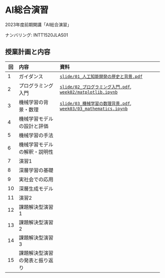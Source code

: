 AI総合演習
=========

2023年度前期開講「AI総合演習」

ナンバリング: INTT1520JLAS01

## 授業計画と内容

| 回 | 内容 | 資料 |
|----|:-----|:-----|
| 1  | ガイダンス | [`slide/01_人工知能開発の歴史と背景.pdf`](slide/01_人工知能開発の歴史と背景.pdf) |
| 2  | プログラミング入門 | [`slide/02_プログラミング入門.pdf`](slide/02_プログラミング入門.pdf), [`week02/matplotlib.ipynb`](week02/matplotlib.ipynb) |
| 3  | 機械学習の背景・数理 | [`slide/03_機械学習の数理背景.pdf`](slide/03_機械学習の数理背景.pdf), [`week03/03_mathematics.ipynb`](week03/03_mathematics.ipynb) |
| 4  | 機械学習モデルの設計と評価 | |
| 5  | 機械学習の手法 | |
| 6  | 機械学習モデルの解釈・説明性 | |
| 7  | 演習1 | |
| 8  | 深層学習の基礎 | | 
| 9  | 実社会での応用 | |
| 10 | 深層生成モデル | |
| 11 | 演習2 | |
| 12 | 課題解決型演習1 | |
| 13 | 課題解決型演習2 | |
| 14 | 課題解決型演習3 | |
| 15 | 課題解決型演習の発表と振り返り | |

